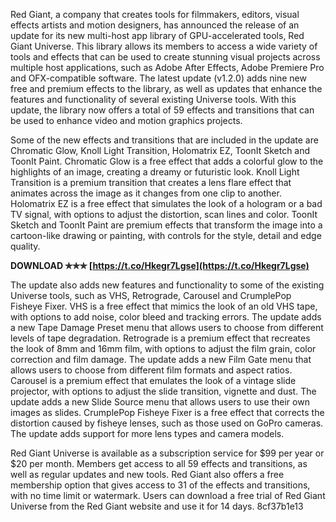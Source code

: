 Red Giant, a company that creates tools for filmmakers, editors, visual effects artists and motion designers, has announced the release of an update for its new multi-host app library of GPU-accelerated tools, Red Giant Universe. This library allows its members to access a wide variety of tools and effects that can be used to create stunning visual projects across multiple host applications, such as Adobe After Effects, Adobe Premiere Pro and OFX-compatible software. The latest update (v1.2.0) adds nine new free and premium effects to the library, as well as updates that enhance the features and functionality of several existing Universe tools. With this update, the library now offers a total of 59 effects and transitions that can be used to enhance video and motion graphics projects.
  
Some of the new effects and transitions that are included in the update are Chromatic Glow, Knoll Light Transition, Holomatrix EZ, ToonIt Sketch and ToonIt Paint. Chromatic Glow is a free effect that adds a colorful glow to the highlights of an image, creating a dreamy or futuristic look. Knoll Light Transition is a premium transition that creates a lens flare effect that animates across the image as it changes from one clip to another. Holomatrix EZ is a free effect that simulates the look of a hologram or a bad TV signal, with options to adjust the distortion, scan lines and color. ToonIt Sketch and ToonIt Paint are premium effects that transform the image into a cartoon-like drawing or painting, with controls for the style, detail and edge quality.
 
**DOWNLOAD ✯✯✯ [https://t.co/Hkegr7Lgse](https://t.co/Hkegr7Lgse)**


  
The update also adds new features and functionality to some of the existing Universe tools, such as VHS, Retrograde, Carousel and CrumplePop Fisheye Fixer. VHS is a free effect that mimics the look of an old VHS tape, with options to add noise, color bleed and tracking errors. The update adds a new Tape Damage Preset menu that allows users to choose from different levels of tape degradation. Retrograde is a premium effect that recreates the look of 8mm and 16mm film, with options to adjust the film grain, color correction and film damage. The update adds a new Film Gate menu that allows users to choose from different film formats and aspect ratios. Carousel is a premium effect that emulates the look of a vintage slide projector, with options to adjust the slide transition, vignette and dust. The update adds a new Slide Source menu that allows users to use their own images as slides. CrumplePop Fisheye Fixer is a free effect that corrects the distortion caused by fisheye lenses, such as those used on GoPro cameras. The update adds support for more lens types and camera models.
  
Red Giant Universe is available as a subscription service for $99 per year or $20 per month. Members get access to all 59 effects and transitions, as well as regular updates and new tools. Red Giant also offers a free membership option that gives access to 31 of the effects and transitions, with no time limit or watermark. Users can download a free trial of Red Giant Universe from the Red Giant website and use it for 14 days.
 8cf37b1e13
 
